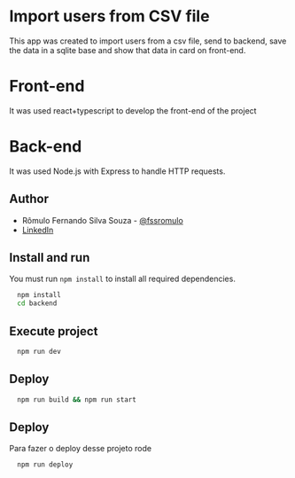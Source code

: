 
# Import users from CSV file

This app was created to import users from a csv file, send to backend, save the data in a sqlite base and show that data in card on front-end.

# Front-end
It was used react+typescript to develop the front-end of the project

# Back-end
It was used Node.js with Express to handle HTTP requests.


## Author

- Rômulo Fernando Silva Souza - [@fssromulo](https://www.github.com/fssromulo)
- [LinkedIn](https://www.linkedin.com/in/fssromulo/)

## Install and run

You must run `npm install` to install all required dependencies.

```bash
  npm install 
  cd backend
```
## Execute project

```bash
  npm run dev
```

## Deploy

```bash
  npm run build && npm run start
```

## Deploy

Para fazer o deploy desse projeto rode

```bash
  npm run deploy
```
